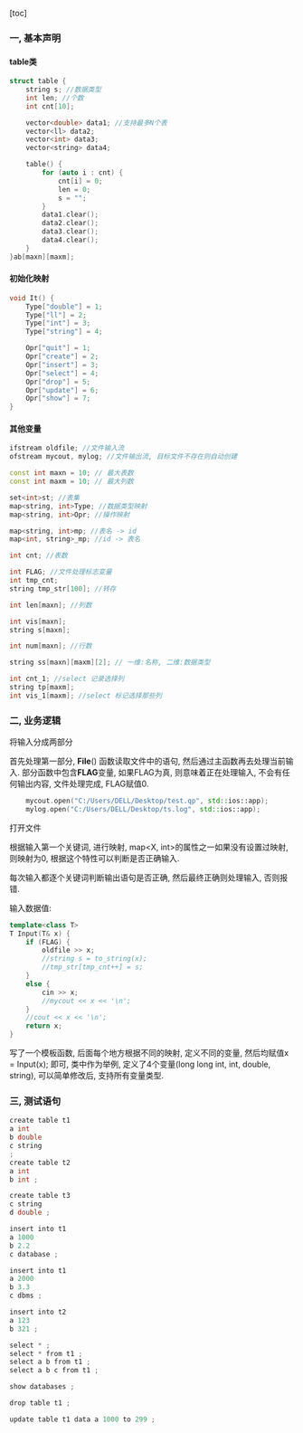 
[toc]

### 一, 基本声明

#### table类 
```c++
struct table {
    string s; //数据类型
    int len; //个数
    int cnt[10];

    vector<double> data1; //支持最多N个表
    vector<ll> data2;
    vector<int> data3;
    vector<string> data4;

    table() {
        for (auto i : cnt) {
            cnt[i] = 0;
            len = 0;
            s = "";
        }
        data1.clear();
        data2.clear();
        data3.clear();
        data4.clear();
    }
}ab[maxn][maxm];
```

#### 初始化映射
```C++
void It() {
    Type["double"] = 1;
    Type["ll"] = 2;
    Type["int"] = 3;
    Type["string"] = 4;

    Opr["quit"] = 1;
    Opr["create"] = 2;
    Opr["insert"] = 3;
    Opr["select"] = 4;
    Opr["drop"] = 5;
    Opr["update"] = 6;
    Opr["show"] = 7;
}
```

#### 其他变量

```C++
ifstream oldfile; //文件输入流
ofstream mycout, mylog; //文件输出流, 目标文件不存在则自动创建

const int maxn = 10; // 最大表数
const int maxm = 10; // 最大列数

set<int>st; //表集
map<string, int>Type; //数据类型映射
map<string, int>Opr; //操作映射

map<string, int>mp; //表名 -> id
map<int, string>_mp; //id -> 表名

int cnt; //表数

int FLAG; //文件处理标志变量
int tmp_cnt;
string tmp_str[100]; //转存

int len[maxn]; //列数

int vis[maxn];
string s[maxn];

int num[maxn]; //行数

string ss[maxn][maxm][2]; // 一维:名称, 二维:数据类型

int cnt_1; //select 记录选择列
string tp[maxm];
int vis_1[maxm]; //select 标记选择那些列

```

### 二, 业务逻辑

将输入分成两部分

首先处理第一部分, **File**() 函数读取文件中的语句, 然后通过主函数再去处理当前输入. 部分函数中包含**FLAG**变量, 如果FLAG为真, 则意味着正在处理输入, 不会有任何输出内容, 文件处理完成, FLAG赋值0.

```C++
    mycout.open("C:/Users/DELL/Desktop/test.qp", std::ios::app);
    mylog.open("C:/Users/DELL/Desktop/ts.log", std::ios::app);
```
打开文件

根据输入第一个关键词, 进行映射, map<X, int>的属性之一如果没有设置过映射, 则映射为0, 根据这个特性可以判断是否正确输入.

每次输入都逐个关键词判断输出语句是否正确, 然后最终正确则处理输入, 否则报错.

输入数据值:

```C++
template<class T>
T Input(T& x) {
    if (FLAG) {
        oldfile >> x;
        //string s = to_string(x);
        //tmp_str[tmp_cnt++] = s;
    }
    else {
        cin >> x;
        //mycout << x << '\n';
    }
    //cout << x << '\n';
    return x;
}
```
写了一个模板函数, 后面每个地方根据不同的映射, 定义不同的变量, 然后均赋值x = Input(x); 即可, 类中作为举例, 定义了4个变量(long long int, int, double, string), 可以简单修改后, 支持所有变量类型.


### 三, 测试语句
```C++
create table t1
a int
b double
c string
;
create table t2
a int
b int ;

create table t3
c string
d double ;

insert into t1
a 1000
b 2.2
c database ;

insert into t1
a 2000
b 3.3
c dbms ;

insert into t2
a 123
b 321 ;

select * ;
select * from t1 ;
select a b from t1 ;
select a b c from t1 ;

show databases ;

drop table t1 ;

update table t1 data a 1000 to 299 ;
```
